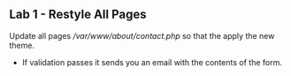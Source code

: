 ## Lab 1 - Restyle All Pages

Update all pages _/var/www/about/contact.php_ so that the apply the new theme.

* If validation passes it sends you an email with the contents of the form.
